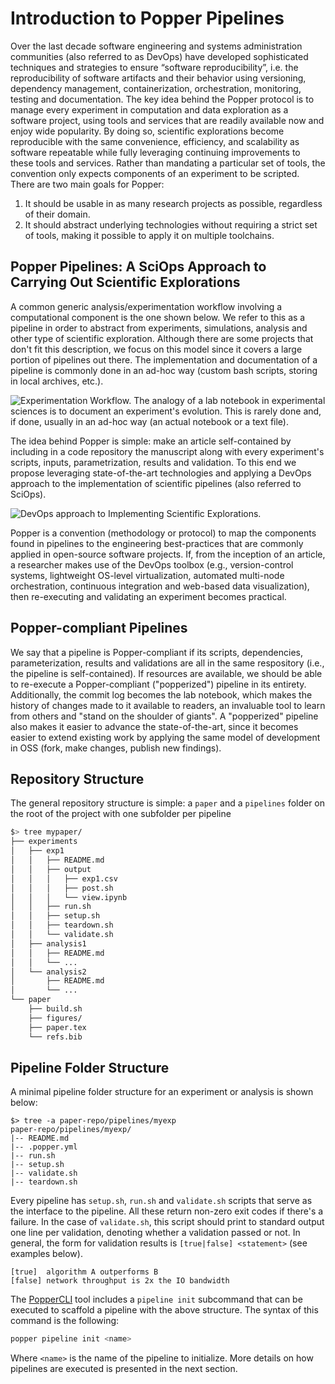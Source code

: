 # Introduction to Popper Pipelines

Over the last decade software engineering and systems administration 
communities (also referred to as DevOps) have developed sophisticated 
techniques and strategies to ensure “software reproducibility”, i.e. 
the reproducibility of software artifacts and their behavior using 
versioning, dependency management, containerization, orchestration, 
monitoring, testing and documentation. The key idea behind the Popper 
protocol is to manage every experiment in computation and data 
exploration as a software project, using tools and services that are 
readily available now and enjoy wide popularity. By doing so, 
scientific explorations become reproducible with the same convenience, 
efficiency, and scalability as software repeatable while fully 
leveraging continuing improvements to these tools and services. Rather 
than mandating a particular set of tools, the convention only expects 
components of an experiment to be scripted. There are two main goals 
for Popper:

 1. It should be usable in as many research projects as possible, 
    regardless of their domain.
 2. It should abstract underlying technologies without requiring a 
    strict set of tools, making it possible to apply it on multiple 
    toolchains.

## Popper Pipelines: A SciOps Approach to Carrying Out Scientific Explorations

A common generic analysis/experimentation workflow involving a 
computational component is the one shown below. We refer to this as a 
pipeline in order to abstract from experiments, simulations, analysis 
and other type of scientific exploration. Although there are some 
projects that don't fit this description, we focus on this model since 
it covers a large portion of pipelines out there. The implementation 
and documentation of a pipeline is commonly done in an ad-hoc way 
(custom bash scripts, storing in local archives, etc.).

![Experimentation Workflow. The analogy of a lab notebook in 
experimental sciences is to document an experiment's evolution. This 
is rarely done and, if done, usually in an ad-hoc way (an actual 
notebook or a text file).](/figures/workflow.png)

The idea behind Popper is simple: make an article self-contained by 
including in a code repository the manuscript along with every 
experiment's scripts, inputs, parametrization, results and validation. 
To this end we propose leveraging state-of-the-art technologies and 
applying a DevOps approach to the implementation of scientific 
pipelines (also referred to SciOps).

![DevOps approach to Implementing Scientific 
Explorations.](/figures/workflow_devops.png)

Popper is a convention (methodology or protocol) to map the components 
found in pipelines to the engineering best-practices that are commonly 
applied in open-source software projects. If, from the inception of an 
article, a researcher makes use of the DevOps toolbox (e.g., 
version-control systems, lightweight OS-level virtualization, 
automated multi-node orchestration, continuous integration and 
web-based data visualization), then re-executing and validating an 
experiment becomes practical.

## Popper-compliant Pipelines

We say that a pipeline is Popper-compliant if its scripts, 
dependencies, parameterization, results and validations are all in the 
same respository (i.e., the pipeline is self-contained). If resources 
are available, we should be able to re-execute a Popper-compliant
("popperized") pipeline in its entirety. Additionally, the commit log 
becomes the lab notebook, which makes the history of changes made to 
it available to readers, an invaluable tool to learn from others and 
"stand on the shoulder of giants". A "popperized" pipeline also makes 
it easier to advance the state-of-the-art, since it becomes easier to 
extend existing work by applying the same model of development in OSS 
(fork, make changes, publish new findings).

## Repository Structure

The general repository structure is simple: a `paper` and a 
`pipelines` folder on the root of the project with one subfolder per 
pipeline

```bash
$> tree mypaper/
├── experiments
│   ├── exp1
│   │   ├── README.md
│   │   ├── output
│   │   │   ├── exp1.csv
│   │   │   ├── post.sh
│   │   │   └── view.ipynb
│   │   ├── run.sh
│   │   ├── setup.sh
│   │   ├── teardown.sh
│   │   └── validate.sh
│   ├── analysis1
│   │   ├── README.md
│   │   └── ...
│   └── analysis2
│       ├── README.md
│       └── ...
└── paper
    ├── build.sh
    ├── figures/
    ├── paper.tex
    └── refs.bib
```

## Pipeline Folder Structure

A minimal pipeline folder structure for an experiment or analysis is 
shown below:

```{#lst:repo .bash caption="Basic structure of a Popper repository."}
$> tree -a paper-repo/pipelines/myexp
paper-repo/pipelines/myexp/
|-- README.md
|-- .popper.yml
|-- run.sh
|-- setup.sh
|-- validate.sh
|-- teardown.sh
```

Every pipeline has `setup.sh`, `run.sh` and `validate.sh` scripts that 
serve as the interface to the pipeline. All these return non-zero exit 
codes if there's a failure. In the case of `validate.sh`, this script 
should print to standard output one line per validation, denoting 
whether a validation passed or not. In general, the form for 
validation results is `[true|false] <statement>` (see examples below).

```{#lst:validations .bash caption="Example output of validations."}
[true]  algorithm A outperforms B
[false] network throughput is 2x the IO bandwidth
```

The [PopperCLI](https://github.com/systemslab/popper/popper) tool 
includes a `pipeline init` subcommand that can be executed to scaffold 
a pipeline with the above structure. The syntax of this command is the 
following:

```bash
popper pipeline init <name>
```

Where `<name>` is the name of the pipeline to initialize. More details 
on how pipelines are executed is presented in the next section.
